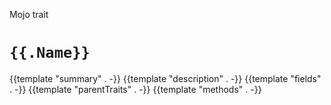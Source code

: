 Mojo trait

# `{{.Name}}`

{{template "summary" . -}}
{{template "description" . -}}
{{template "fields" . -}}
{{template "parentTraits" . -}}
{{template "methods" . -}}